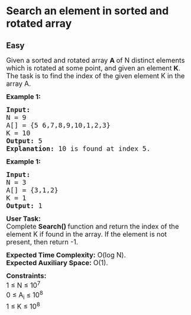 # Search an element in sorted and rotated array
## Easy 
<div class="problem-statement" style="user-select: auto;">
                <p style="user-select: auto;"></p><p style="user-select: auto;"><span style="font-size: 18px; user-select: auto;">Given a sorted and rotated array <strong style="user-select: auto;">A </strong>of N distinct elements which is rotated at some point, and given an element <strong style="user-select: auto;">K</strong>. The task is to find the index of the given element K in the array A.</span></p>

<p style="user-select: auto;"><span style="font-size: 18px; user-select: auto;"><strong style="user-select: auto;">Example 1:</strong></span></p>

<pre style="user-select: auto;"><span style="font-size: 18px; user-select: auto;"><strong style="user-select: auto;">Input:
</strong>N = 9
A[] = {5 6,7,8,9,10,1,2,3}
K = 10
<strong style="user-select: auto;">Output: </strong>5<strong style="user-select: auto;">
Explanation: </strong>10 is found at index 5.</span>
</pre>

<p style="user-select: auto;"><span style="font-size: 18px; user-select: auto;"><strong style="user-select: auto;">Example 1:</strong></span></p>

<pre style="user-select: auto;"><span style="font-size: 18px; user-select: auto;"><strong style="user-select: auto;">Input:
</strong>N = 3
A[] = {3,1,2}
K = 1
<strong style="user-select: auto;">Output: </strong>1</span></pre>

<p style="user-select: auto;"><span style="font-size: 18px; user-select: auto;"><strong style="user-select: auto;">User Task:</strong><br style="user-select: auto;">
Complete <strong style="user-select: auto;">Search()&nbsp;</strong>function and return&nbsp;the index of the element K if found in the array.&nbsp;If the element is not present, then return -1.</span></p>

<p style="user-select: auto;"><span style="font-size: 18px; user-select: auto;"><strong style="user-select: auto;">Expected Time Complexity:</strong>&nbsp;O(log N).<br style="user-select: auto;">
<strong style="user-select: auto;">Expected Auxiliary Space:</strong>&nbsp;O(1).</span></p>

<p style="user-select: auto;"><span style="font-size: 18px; user-select: auto;"><strong style="user-select: auto;">Constraints:</strong><br style="user-select: auto;">
1 ≤ N ≤ 10<sup style="user-select: auto;">7</sup><br style="user-select: auto;">
0 ≤ A<sub style="user-select: auto;">i</sub> ≤ 10<sup style="user-select: auto;">8</sup><br style="user-select: auto;">
1 ≤ K ≤ 10<sup style="user-select: auto;">8</sup></span></p>
 <p style="user-select: auto;"></p>
            </div>